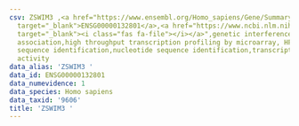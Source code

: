 ```yaml
---
csv: ZSWIM3 ,<a href="https://www.ensembl.org/Homo_sapiens/Gene/Summary?db=core;g=ENSG00000132801"
  target="_blank">ENSG00000132801</a>,<a href="https://www.ncbi.nlm.nih.gov/pubmed/28369544"
  target="_blank"><i class="fas fa-file"></i></a>",genetic interference,functional
  association,high throughput transcription profiling by microarray, HF73 cells,nucleotide
  sequence identification,nucleotide sequence identification,transcriptional regulation,up-regulates
  activity
data_alias: 'ZSWIM3 '
data_id: ENSG00000132801
data_numevidence: 1
data_species: Homo sapiens
data_taxid: '9606'
title: 'ZSWIM3 '
---
```

